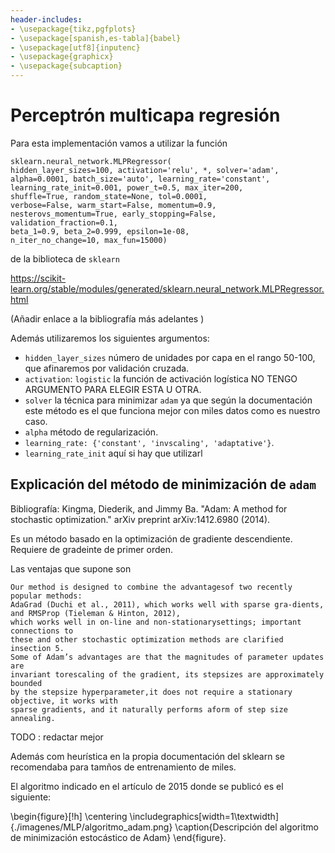 ```yaml
---
header-includes: 
- \usepackage{tikz,pgfplots}   
- \usepackage[spanish,es-tabla]{babel}
- \usepackage[utf8]{inputenc}
- \usepackage{graphicx}
- \usepackage{subcaption}
---
```


# Perceptrón multicapa regresión  

Para esta implementación vamos a utilizar la función 
```
sklearn.neural_network.MLPRegressor(
hidden_layer_sizes=100, activation='relu', *, solver='adam',
alpha=0.0001, batch_size='auto', learning_rate='constant',
learning_rate_init=0.001, power_t=0.5, max_iter=200, 
shuffle=True, random_state=None, tol=0.0001,
verbose=False, warm_start=False, momentum=0.9,
nesterovs_momentum=True, early_stopping=False, validation_fraction=0.1,
beta_1=0.9, beta_2=0.999, epsilon=1e-08,
n_iter_no_change=10, max_fun=15000)  
```


de la biblioteca de `sklearn` 

https://scikit-learn.org/stable/modules/generated/sklearn.neural_network.MLPRegressor.html  

(Añadir enlace a la bibliografía más adelantes )

Además utilizaremos los siguientes argumentos:  

- `hidden_layer_sizes` número de unidades por capa en el rango 50-100, que afinaremos por validación cruzada.  
- `activation`: `logistic` la función de activación logística NO TENGO ARGUMENTO PARA ELEGIR ESTA U OTRA.  
- `solver`  la técnica para minimizar `adam` ya que según la documentación este método es el que funciona mejor con miles datos como es nuestro caso. 
- `alpha` método de regularización.  
- `learning_rate: {'constant', 'invscaling', 'adaptative'}`.  
- `learning_rate_init` aquí si hay que utilizarl 

## Explicación del método de minimización de `adam`  

Bibliografía: 
Kingma, Diederik, and Jimmy Ba. "Adam: A method for stochastic optimization." arXiv preprint arXiv:1412.6980 (2014).  

Es un método basado en la optimización de gradiente descendiente.  Requiere de gradeinte de primer orden.   

Las ventajas que supone son  

```
Our method is designed to combine the advantagesof two recently popular methods: 
AdaGrad (Duchi et al., 2011), which works well with sparse gra-dients, and RMSProp (Tieleman & Hinton, 2012),
which works well in on-line and non-stationarysettings; important connections to 
these and other stochastic optimization methods are clarified insection 5.
Some of Adam’s advantages are that the magnitudes of parameter updates are
invariant torescaling of the gradient, its stepsizes are approximately bounded 
by the stepsize hyperparameter,it does not require a stationary objective, it works with 
sparse gradients, and it naturally performs aform of step size annealing.
```  

TODO : redactar mejor

Además com heurística en la propia documentación del sklearn se recomendaba para tamños de entrenamiento de miles.  


El algoritmo indicado en el artículo de 2015 donde se publicó es el siguiente:    

<!-- Lo siento Alex, no he sido capaz de copiarlo, qué pereza -->  

\begin{figure}[!h]
\centering
\includegraphics[width=1\textwidth]{./imagenes/MLP/algoritmo_adam.png}
\caption{Descripción del algoritmo de minimización estocástico de Adam}
\end{figure}.   



